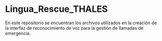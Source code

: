 # Lingua_Rescue_THALES
 En este repositorio se encuentran los archivos utilizados en la creación de la interfaz de reconocimiento de voz para la gestión de llamadas de emergencia.
